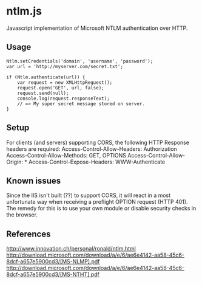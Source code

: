 ntlm.js
======
Javascript implementation of Microsoft NTLM authentication over HTTP.

Usage
------
    Ntlm.setCredentials('domain', 'username', 'password');
    var url = 'http://myserver.com/secret.txt';

    if (Ntlm.authenticate(url)) {
        var request = new XMLHttpRequest();
        request.open('GET', url, false);
        request.send(null);
        console.log(request.responseText);
        // => My super secret message stored on server.
    }

Setup
------
For clients (and servers) supporting CORS, the following HTTP Response headers are required:
Access-Control-Allow-Headers: Authorization
Access-Control-Allow-Methods: GET, OPTIONS
Access-Control-Allow-Origin: *
Access-Control-Expose-Headers: WWW-Authenticate

Known issues
-----
Since the IIS isn't built (??) to support CORS, it will react in a most unfortunate way when receiving a
preflight OPTION request (HTTP 401). The remedy for this is to use your own module or disable security checks
in the browser.

References
------

http://www.innovation.ch/personal/ronald/ntlm.html
http://download.microsoft.com/download/a/e/6/ae6e4142-aa58-45c6-8dcf-a657e5900cd3/[MS-NLMP].pdf
http://download.microsoft.com/download/a/e/6/ae6e4142-aa58-45c6-8dcf-a657e5900cd3/[MS-NTHT].pdf
